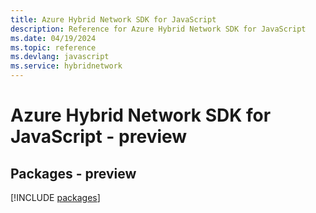 ```yaml
---
title: Azure Hybrid Network SDK for JavaScript
description: Reference for Azure Hybrid Network SDK for JavaScript
ms.date: 04/19/2024
ms.topic: reference
ms.devlang: javascript
ms.service: hybridnetwork
---
```

# Azure Hybrid Network SDK for JavaScript - preview
## Packages - preview
[!INCLUDE [packages](hybrid-network-index.md)]
